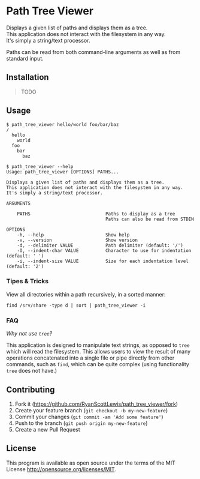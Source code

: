 # Path Tree Viewer

Displays a given list of paths and displays them as a tree.  
This application does not interact with the filesystem in any way.  
It's simply a string/text processor.

Paths can be read from both command-line arguments as well as from standard input.

## Installation

> TODO

## Usage

```
$ path_tree_viewer hello/world foo/bar/baz
/
  hello
    world
  foo
    bar
      baz
```

```
$ path_tree_viewer --help
Usage: path_tree_viewer [OPTIONS] PATHS...

Displays a given list of paths and displays them as a tree.
This application does not interact with the filesystem in any way.
It's simply a string/text processor.

ARGUMENTS

    PATHS                            Paths to display as a tree
                                     Paths can also be read from STDIN

OPTIONS
    -h, --help                       Show help
    -v, --version                    Show version
    -d, --delimiter VALUE            Path delimiter (default: '/')
    -I, --indent-char VALUE          Character to use for indentation (default: ' ')
    -i, --indent-size VALUE          Size for each indentation level (default: '2')
```

### Tipes & Tricks

View all directories within a path recursively, in a sorted manner:

`find /srv/share -type d | sort | path_tree_viewer -i`

### FAQ

*Why not use `tree`?*

This application is designed to manipulate text strings, as opposed to `tree` which will read the
filesystem. This allows users to view the result of many operations concatenated into a single file
or pipe directly from other commands, such as `find`, which can be quite complex (using
functionality `tree` does not have.)

## Contributing

1. Fork it (<https://github.com/RyanScottLewis/path_tree_viewer/fork>)
2. Create your feature branch (`git checkout -b my-new-feature`)
3. Commit your changes (`git commit -am 'Add some feature'`)
4. Push to the branch (`git push origin my-new-feature`)
5. Create a new Pull Request

## License

This program is available as open source under the terms of the MIT License <http://opensource.org/licenses/MIT>.

